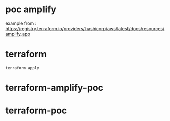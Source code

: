 # poc amplify

example from : https://registry.terraform.io/providers/hashicorp/aws/latest/docs/resources/amplify_app

# terraform 
```
terraform apply 
```

# terraform-amplify-poc
# terraform-poc
